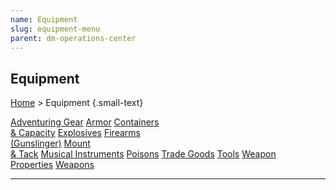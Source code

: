 ```yaml
---
name: Equipment
slug: equipment-menu
parent: dm-operations-center
---
```

## Equipment
[Home](dm-operations-center) > Equipment {.small-text}

<div class="menu-container">
    <a href="adventuring-gear">Adventuring Gear</a>
    <a href="armor">Armor</a>
    <a href="containers-and-capacity">Containers<br/> & Capacity</a>
    <a href="explosives">Explosives</a>
    <a href="firearms">Firearms<br/> (Gunslinger)</a>
    <a href="mount-and-tack">Mount<br/> & Tack</a>
    <a href="musical-instruments">Musical Instruments</a>
    <a href="poisons">Poisons</a>
    <a href="trade-goods">Trade Goods</a>
    <a href="tools">Tools</a>
    <a href="weapon-properties">Weapon<br/> Properties</a>
    <a href="weapons">Weapons</a>
</div>
<hr/>